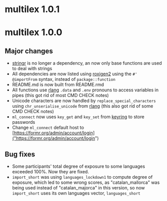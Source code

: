 # multilex 1.0.1

# multilex 1.0.0

## Major changes

* [stringr](https://stringr.tidyverse.org/) is no longer a dependency, an now only base functions are used to deal with strings
* All dependencies are now listed using [roxigen2](https://github.com/r-lib/roxygen2) using the `#' @importFrom` syntax, instead of `package::function`
* README.md is now built from README.rmd 
* All functions use [rlang](https://rlang.r-lib.org/) `.data` and `.env` pronouns to access variables in pipes (this got rid of most CMD CHECK notes)
* Unicode characters are now handled by `replace_special_characters` using `chr_unserialise_unicode` from [rlang](https://rlang.r-lib.org/) (this also got rid of some CMD CHECK notes)
* `ml_connect` now uses `key_get` and `key_set` from  [keyring](https://github.com/r-lib/keyring) to store passwords
* Change `ml_connect` default host to [https://formr.org/admin/account/login]("https://formr.org/admin/account/login")

## Bug fixes

* Some participants' total degree of exposure to some languages exceeded 100%. Now they are fixed.
* `import_short` was using `languages_lockdown1` to compute degree of exposure, which led to some wrong scores, as "catalan_mallorca" was being used instead of "catalan_majorca" in this version, so now `import_short` uses its own languages vector, `languages_short`


